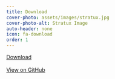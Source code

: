 ```yaml
---
title: Download
cover-photo: assets/images/stratux.jpg
cover-photo-alt: Stratux Image
auto-header: none
icon: fa-download
order: 1
---
```



<a href="https://github.com/cyoung/stratux/releases/download/v1.6r1-eu023-us/stratux-v1.6r1-eu023.img.zip" class="button scrolly">Download</a>
<br/><br/>
<a href="https://github.com/cyoung/stratux" class="button">View on GitHub</a>
